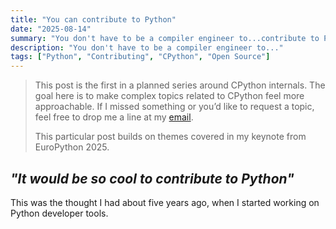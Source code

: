 ```yaml
---
title: "You can contribute to Python"
date: "2025-08-14"
summary: "You don't have to be a compiler engineer to...contribute to Python"
description: "You don't have to be a compiler engineer to..."
tags: ["Python", "Contributing", "CPython", "Open Source"]
---
```



>  This post is the first in a planned series around CPython internals. The goal here is to make complex topics related to CPython feel more approachable. If I missed something or you’d like to request a topic, feel free to drop me a line at my [email](mailto:savannah@python.org).
>
> This particular post builds on themes covered in my keynote from EuroPython 2025.


## _"It would be so cool to contribute to Python"_

This was the thought I had about five years ago, when I started working on Python developer tools. 



